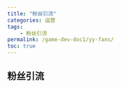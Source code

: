 ```yaml
---
title: "粉丝引流"
categories: 运营
tags:
    - 粉丝引流
permalink: /game-dev-doc1/yy-fans/
toc: true
---
```


## 粉丝引流


